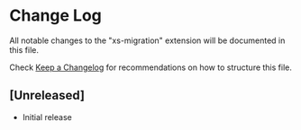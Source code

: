 # Change Log

All notable changes to the "xs-migration" extension will be documented in this file.

Check [Keep a Changelog](http://keepachangelog.com/) for recommendations on how to structure this file.

## [Unreleased]

- Initial release